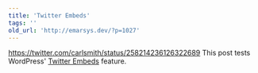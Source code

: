 ```yaml
---
title: 'Twitter Embeds'
tags: ''
old_url: 'http://emarsys.dev/?p=1027'
---
```


https://twitter.com/carlsmith/status/258214236126322689 This post tests WordPress' [Twitter Embeds](http://en.support.wordpress.com/twitter/twitter-embeds/ "Twitter Embeds") feature.
